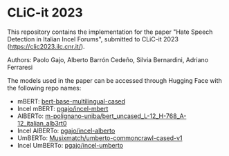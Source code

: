 # CLiC-it 2023

This repository contains the implementation for the paper "Hate Speech Detection in Italian Incel Forums", submitted to CLiC-it 2023 (https://clic2023.ilc.cnr.it/).

Authors: Paolo Gajo, Alberto Barrón Cedeño, Silvia Bernardini, Adriano Ferraresi

The models used in the paper can be accessed through Hugging Face with the following repo names:

- mBERT: [bert-base-multilingual-cased](https://huggingface.co/bert-base-multilingual-cased)
- Incel mBERT: [pgajo/incel-mbert](https://huggingface.co/pgajo/incel-mbert)
- AlBERTo: [m-polignano-uniba/bert_uncased_L-12_H-768_A-12_italian_alb3rt0](https://huggingface.co/m-polignano-uniba/bert_uncased_L-12_H-768_A-12_italian_alb3rt0)
- Incel AlBERTo: [pgajo/incel-alberto](https://huggingface.co/pgajo/incel-alberto)
- UmBERTo: [Musixmatch/umberto-commoncrawl-cased-v1](https://huggingface.co/Musixmatch/umberto-commoncrawl-cased-v1)
- Incel UmBERTo: [pgajo/incel-umberto](https://huggingface.co/pgajo/incel-umberto)

